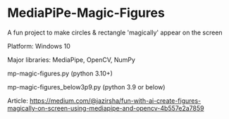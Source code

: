 # MediaPiPe-Magic-Figures
 
A fun project to make circles & rectangle 'magically' appear on the screen

Platform: Windows 10

Major libraries: MediaPipe, OpenCV, NumPy

mp-magic-figures.py (python 3.10+)

mp-magic-figures_below3p9.py (python 3.9 or below)

Article: https://medium.com/@jazirsha/fun-with-ai-create-figures-magically-on-screen-using-mediapipe-and-opencv-4b557e2a7859
